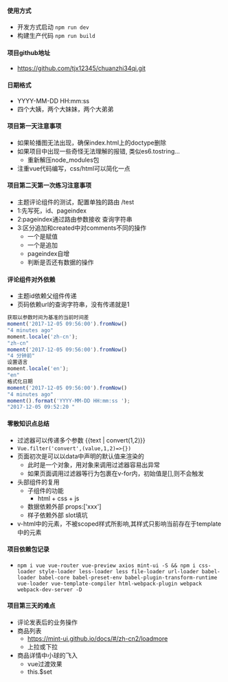 #### 使用方式
* 开发方式启动 `npm run dev`
* 构建生产代码 `npm run build`

#### 项目github地址
* https://github.com/tjx12345/chuanzhi34qi.git


#### 日期格式
* YYYY-MM-DD HH:mm:ss 
* 四个大姨，两个大妹妹，两个大弟弟

#### 项目第一天注意事项
* 如果轮播图无法出现，确保index.html上的doctype删除
* 如果项目中出现一些奇怪无法理解的报错,  类似es6.tostring...
    - 重新解压node_modules包
* 注重vue代码编写，css/html可以简化一点

#### 项目第二天第一次练习注意事项
* 主题评论组件的测试，配置单独的路由 /test
* 1:先写死，id、pageindex
* 2:pageindex通过路由参数接收 查询字符串
* 3:区分追加和created中对comments不同的操作
    - 一个是赋值
    - 一个是追加
    - pageindex自增
    - 判断是否还有数据的操作

#### 评论组件对外依赖
* 主题id依赖父组件传递
* 页码依赖url的查询字符串，没有传递就是1


```javascript
获取以参数时间为基准的当前时间差
moment('2017-12-05 09:56:00').fromNow()
"4 minutes ago"
moment.locale('zh-cn');
"zh-cn"
moment('2017-12-05 09:56:00').fromNow()
"4 分钟前"
设置语言
moment.locale('en');
"en"
格式化日期
moment('2017-12-05 09:56:00').fromNow()
"4 minutes ago"
moment().format('YYYY-MM-DD HH:mm:ss ');
"2017-12-05 09:52:20 "

```

#### 零散知识点总结
* 过滤器可以传递多个参数 {{text | convert(1,2)}}
* `Vue.filter('convert',(value,1,2)=>{})`
* 页面初次是可以以data中声明的默认值来渲染的
    - 此时是一个对象，用对象来调用过滤器容易出异常
    - 如果页面调用过滤器等行为包裹在v-for内，初始值是[],则不会触发
* 头部组件的复用
    - 子组件的功能
        + html + css + js
    - 数据依赖外部 props:['xxx']
    - 样子依赖外部 slot填坑
* v-html中的元素，不被scoped样式所影响,其样式只影响当前存在于template中的元素

#### 项目依赖包记录
* `npm i vue vue-router vue-preview axios mint-ui -S && npm i css-loader style-loader less-loader less file-loader url-loader babel-loader babel-core babel-preset-env babel-plugin-transform-runtime vue-loader vue-template-compiler html-webpack-plugin webpack webpack-dev-server -D`

#### 项目第三天的难点
* 评论发表后的业务操作
* 商品列表
    - https://mint-ui.github.io/docs/#/zh-cn2/loadmore
    - 上拉或下拉
* 商品详情中小球的飞入
    - vue过渡效果
    - this.$set
